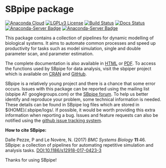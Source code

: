 # SBpipe package

[![Anaconda Cloud](https://anaconda.org/pdp10/sbpipe/badges/version.svg)](https://anaconda.org/pdp10/sbpipe) [![LGPLv3 License](http://img.shields.io/badge/license-LGPLv3-blue.svg)](https://www.gnu.org/licenses/lgpl.html) [![Build Status](https://travis-ci.org/pdp10/sbpipe.svg?branch=master)](https://travis-ci.org/pdp10/sbpipe) [![Docs Status](https://readthedocs.org/projects/sbpipe/badge/)](http://sbpipe.readthedocs.io/en/latest/) [![Anaconda-Server Badge](https://anaconda.org/pdp10/sbpipe/badges/platforms.svg)](https://anaconda.org/pdp10/sbpipe) [![Anaconda-Server Badge](https://anaconda.org/pdp10/sbpipe/badges/downloads.svg)](https://anaconda.org/pdp10/sbpipe)

This package contains a collection of pipelines for dynamic modelling
of biological systems. It aims to automate common processes and speed 
up productivity for tasks such as model simulation, single and double 
parameter scan, and parameter estimation. 

The complete documentation is also available in [HTML](http://sbpipe.readthedocs.io/en/latest/) or [PDF](https://github.com/pdp10/sbpipe/blob/master/docs/sbpipe.pdf).
To access the functions used by SBpipe for data analysis, visit the sbpiper project which is available on [CRAN](https://cran.r-project.org/package=sbpiper) and [GitHub](https://github.com/pdp10/sbpiper).

SBpipe is a relatively young project and there is a chance that some error occurs. Issues with this package can be
reported using the mailing list (sbpipe AT googlegroups.com) or the [SBpipe forum](https://groups.google.com/forum/#!forum/sbpipe).
To help us better identify and reproduce your problem, some technical information is needed. These details can be found
in SBpipe log files which are stored in ${HOME}/.sbpipe/logs/. If possible, it would be worth providing this extra
information when reporting a bug.
Issues and feature requests can also be notified using the [github issue tracking system](https://github.com/pdp10/sbpipe/issues).


**How to cite SBpipe:**

Dalle Pezze, P and Le Novère, N. (2017) *BMC Systems Biology* **11**:46. SBpipe: a collection of pipelines for automating repetitive simulation and analysis tasks.
[DOI:10.1186/s12918-017-0423-3](https://doi.org/10.1186/s12918-017-0423-3)


Thanks for using SBpipe!
